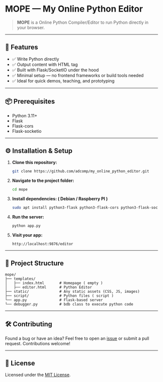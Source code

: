 # MOPE — My Online Python Editor

> **MOPE** is a Online Python Compiler/Editor to run Python directly in your browser.

---

## 🚀 Features

* ✅ Write Python directly
* ✅ Output content with HTML tag
* ✅ Built with Flask/SocketIO under the hood
* ✅ Minimal setup — no frontend frameworks or build tools needed
* ✅ Ideal for quick demos, teaching, and prototyping

---

## 📦 Prerequisites

* Python 3.11+
* Flask
* Flask-cors
* Flask-socketio

---

## ⚙️ Installation & Setup

1. **Clone this repository:**

   ```bash
   git clone https://github.com/adcomp/my_online_python_editor.git
   ```

2. **Navigate to the project folder:**

   ```bash
   cd mope
   ```

4. **Install dependencies: ( Debian / Raspberry PI )**

   ```bash
   sudo apt install python3-flask python3-flask-cors python3-flask-socketio python3-eventlet
   ```

5. **Run the server:**

   ```bash
   python app.py
   ```

6. **Visit your app:**

   ```
   http://localhost:9876/editor
   ```

---

## 📁 Project Structure

```
mope/
├── templates/
│   ├── index.html       # Homepage ( empty )
│   ├── editor.html      # Python Editor
├── static/              # Any static assets (CSS, JS, images)
├── script/              # Python files ( script )
└── app.py               # Flask-based server
└── debugger.py          # bdb class to execute python code
```

---

## 🛠️ Contributing

Found a bug or have an idea?
Feel free to open an [issue](https://github.com/adcomp/my_online_python_editor/issues) or submit a pull request. Contributions welcome!

---

## 📄 License

Licensed under the [MIT License](LICENSE).

